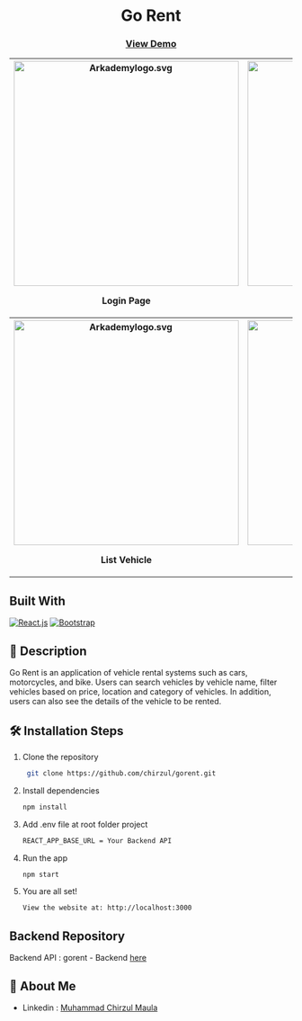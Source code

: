<h1 align="center">Go Rent</h1>

<h3 align="center">
    <a href="https://gorentall.netlify.app/" target="blank">View Demo</a>
</h3>
  
  <div align="center">
    <table>
  <tr>
    <th>
      <img src="https://res.cloudinary.com/chirzul/image/upload/v1666070072/gorent-all/Login_sxpb6s.png" width="400px" alt="Arkademylogo.svg" />
        <p align="center">Login Page</p>
    </th>
    <th>
      <img src="https://res.cloudinary.com/chirzul/image/upload/v1666070060/gorent-all/Home_ane19q.png" width="400px" alt="Arkademylogo.svg" />
        <p align="center">Home Page</p>
    </th>
  </tr>
 <tr>
    <th>
      <img src="https://res.cloudinary.com/chirzul/image/upload/v1666070087/gorent-all/allvehicle_w4pd4n.png" width="400px" alt="Arkademylogo.svg" />
        <p align="center">List Vehicle</p>
    </th>
    <th>
      <img src="https://res.cloudinary.com/chirzul/image/upload/v1666070046/gorent-all/Admin_bnrowx.png" width="400px" alt="Arkademylogo.svg" />
        <p align="center">Admin Page</p>
    </th>
  </tr>
</table>
  </div>

## Built With

[![React.js](https://img.shields.io/badge/React.js-18.x-orange.svg?style=rounded-square)](https://reactjs.org/)
[![Bootstrap](https://img.shields.io/badge/Bootstrap-v5.2.x-blue)](https://github.com/react-bootstrap/react-bootstrap)

## 🔗 Description

Go Rent is an application of vehicle rental systems such as cars, motorcycles, and bike. Users can search vehicles by vehicle name, filter vehicles based on price, location and category of vehicles. In addition, users can also see the details of the vehicle to be rented.

## 🛠️ Installation Steps

1. Clone the repository

   ```bash
    git clone https://github.com/chirzul/gorent.git
   ```

2. Install dependencies

   ```bash
   npm install
   ```

3. Add .env file at root folder project

   ```sh
   REACT_APP_BASE_URL = Your Backend API
   ```

4. Run the app

   ```bash
   npm start
   ```

5. You are all set!

   ```bash
   View the website at: http://localhost:3000
   ```

## Backend Repository

Backend API : gorent - Backend [here](https://github.com/chirzul/gorent.git)

## 🚀 About Me

- Linkedin : [Muhammad Chirzul Maula](https://www.linkedin.com/in/chirzulmaula/)
